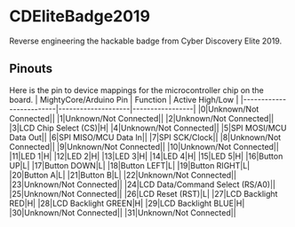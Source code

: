 # CDEliteBadge2019
Reverse engineering the hackable badge from Cyber Discovery Elite 2019.
## Pinouts
Here is the pin to device mappings for the microcontroller chip on the board.
| MightyCore/Arduino Pin  | Function           | Active High/Low |
|-------------------------|--------------------|-----------------|
|0|Unknown/Not Connected||
|1|Unknown/Not Connected||
|2|Unknown/Not Connected||
|3|LCD Chip Select (CS)|H|
|4|Unknown/Not Connected||
|5|SPI MOSI/MCU Data Out||
|6|SPI MISO/MCU Data In||
|7|SPI SCK/Clock||
|8|Unknown/Not Connected||
|9|Unknown/Not Connected||
|10|Unknown/Not Connected||
|11|LED 1|H|
|12|LED 2|H|
|13|LED 3|H|
|14|LED 4|H|
|15|LED 5|H|
|16|Button UP|L|
|17|Button DOWN|L|
|18|Button LEFT|L|
|19|Button RIGHT|L|
|20|Button A|L|
|21|Button B|L|
|22|Unknown/Not Connected||
|23|Unknown/Not Connected||
|24|LCD Data/Command Select (RS/A0)||
|25|Unknown/Not Connected||
|26|LCD Reset (RST)|L|
|27|LCD Backlight RED|H|
|28|LCD Backlight GREEN|H|
|29|LCD Backlight BLUE|H|
|30|Unknown/Not Connected||
|31|Unknown/Not Connected||
